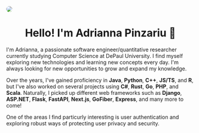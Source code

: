 <a href="https://bdkong.com">
    <img src="./files/header.png"  style="border-radius:20px"/>
</a>

<h1 align="center">Hello! I'm Adrianna Pinzariu 👋</h1>
<p>

I'm Adrianna, a passionate software engineer/quantitative researcher currently studying Computer Science at DePaul University. I find myself exploring new technologies and learning new concepts every day. I'm always looking for new opportunities to grow and expand my knowledge.

</p>

Over the years, I've gained proficiency in **Java**, **Python**, **C++**, **JS/TS**, and **R**, but I've also worked on several projects using **C#**, **Rust**, **Go**, **PHP**, and **Scala**. Naturally, I picked up different web frameworks such as **Django**, **ASP.NET**, **Flask**, **FastAPI**, **Next.js**, **GoFiber**, **Express**, and many more to come! 

One of the areas I find particurly interesting is user authentication and exploring robust ways of protecting user privacy and security. 


